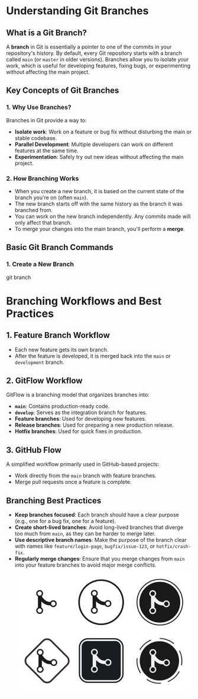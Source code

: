 # Understanding Git Branches

## What is a Git Branch?
A **branch** in Git is essentially a pointer to one of the commits in your repository's history. By default, every Git repository starts with a branch called `main` (or `master` in older versions). Branches allow you to isolate your work, which is useful for developing features, fixing bugs, or experimenting without affecting the main project.

## Key Concepts of Git Branches

### 1. **Why Use Branches?**
Branches in Git provide a way to:

- **Isolate work**: Work on a feature or bug fix without disturbing the main or stable codebase.
- **Parallel Development**: Multiple developers can work on different features at the same time.
- **Experimentation**: Safely try out new ideas without affecting the main project.

### 2. **How Branching Works**
- When you create a new branch, it is based on the current state of the branch you're on (often `main`).
- The new branch starts off with the same history as the branch it was branched from.
- You can work on the new branch independently. Any commits made will only affect that branch.
- To merge your changes into the main branch, you'll perform a **merge**.

## Basic Git Branch Commands

### 1. **Create a New Branch**
git branch <branch-name>
# Branching Workflows and Best Practices

## 1. Feature Branch Workflow
- Each new feature gets its own branch.
- After the feature is developed, it is merged back into the `main` or `development` branch.

## 2. GitFlow Workflow
GitFlow is a branching model that organizes branches into:

- **`main`**: Contains production-ready code.
- **`develop`**: Serves as the integration branch for features.
- **Feature branches**: Used for developing new features.
- **Release branches**: Used for preparing a new production release.
- **Hotfix branches**: Used for quick fixes in production.

## 3. GitHub Flow
A simplified workflow primarily used in GitHub-based projects:

- Work directly from the `main` branch with feature branches.
- Merge pull requests once a feature is complete.

## Branching Best Practices

- **Keep branches focused**: Each branch should have a clear purpose (e.g., one for a bug fix, one for a feature).
- **Create short-lived branches**: Avoid long-lived branches that diverge too much from `main`, as they can be harder to merge later.
- **Use descriptive branch names**: Make the purpose of the branch clear with names like `feature/login-page`, `bugfix/issue-123`, or `hotfix/crash-fix`.
- **Regularly merge changes**: Ensure that you merge changes from `main` into your feature branches to avoid major merge conflicts.
![Alt text](branch.jpg)

